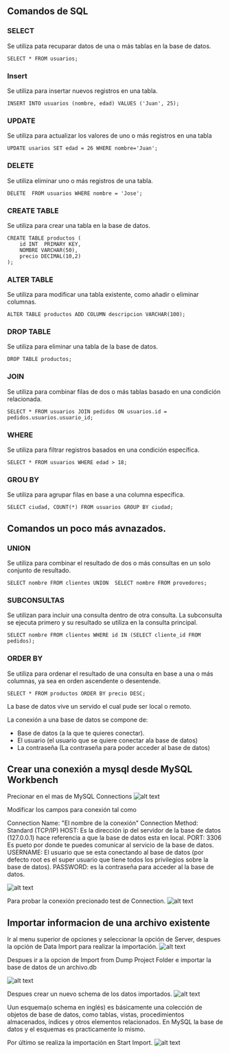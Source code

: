 ## Comandos de SQL

### SELECT 
Se utiliza pata recuparar datos de una o más tablas en la base de datos.
```
SELECT * FROM usuarios;
```

### Insert
Se utiliza para insertar nuevos registros en una tabla.
```
INSERT INTO usuarios (nombre, edad) VALUES ('Juan', 25);
```

### UPDATE
Se utiliza para actualizar los valores de uno o más registros en una tabla
```
UPDATE usarios SET edad = 26 WHERE nombre='Juan';
```

### DELETE
Se utiliza eliminar uno o más registros de una tabla.
```
DELETE  FROM usuarios WHERE nombre = 'Jose';
```

### CREATE TABLE
Se utiliza para crear una tabla en la base de datos.
```
CREATE TABLE productos (
    id INT  PRIMARY KEY,
    NOMBRE VARCHAR(50),
    precio DECIMAL(10,2)
);
```

### ALTER TABLE
Se utiliza para modificar una tabla existente, como añadir o eliminar columnas.

```
ALTER TABLE productos ADD COLUMN descripcion VARCHAR(100);
```

### DROP TABLE
Se utiliza para eliminar  una tabla de la base de datos.
```
DROP TABLE productos;
```

### JOIN
Se utiliza para combinar filas de dos o más tablas basado en una condición relacionada.
```
SELECT * FROM usuarios JOIN pedidos ON usuarios.id = pedidos.usuarios.usuario_id;
```

### WHERE
Se utiliza para filtrar registros basados en una condición específica.
```
SELECT * FROM usuarios WHERE edad > 18;
```

### GROU BY
Se utiliza para agrupar filas en base a una columna específica.

```
SELECT ciudad, COUNT(*) FROM usuarios GROUP BY ciudad;
```

## Comandos un poco más avnazados.

###  UNION
Se utiliza para combinar el resultado de dos o más consultas en un solo conjunto de resultado.
```
SELECT nombre FROM clientes UNION  SELECT nombre FROM provedores;
```

### SUBCONSULTAS
Se utilizan para incluir una consulta dentro de otra consulta. La subconsulta se ejecuta primero y su resultado se utiliza en la consulta principal.
```
SELECT nombre FROM clientes WHERE id IN (SELECT cliente_id FROM pedidos);
```

### ORDER BY
Se utiliza para ordenar el resultado de una consulta en base a una o más columnas, ya sea en orden ascendente o desentende.
```
SELECT * FROM productos ORDER BY precio DESC;
```

La base de datos vive un servido el cual pude ser local o remoto.

La conexión a una base de datos se compone de:
-   Base de datos (a la que te quieres conectar).
-   El usuario (el usuario que se quiere conectar ala base de datos)
-   La contraseña (La contraseña para poder acceder al base de datos)

## Crear una conexión a mysql desde MySQL Workbench


Precionar en el mas de MySQL Connections
![alt text](image.png)

Modificar los campos para conexión tal como

Connection Name: "El nombre de la conexión"
Connection Method: Standard (TCP/IP)
HOST: Es la dirección ip del servidor de la base de datos (127.0.0.1) hace referencia a que la base de datos esta en local.
PORT: 3306 Es pueto por donde te puedes comunicar al servicio de la base de datos.
USERNAME: El usuario que se esta conectando al  base de datos (por defecto root es el super usuario que tiene todos los privilegios sobre la base de datos).
PASSWORD: es la contraseña para acceder al la base de datos.

![alt text](image-1.png)

Para probar la conexión precionado test de Connection.
![alt text](image-2.png)

## Importar informacion de una archivo existente

Ir al menu superior de opciones y seleccionar la opción de Server, despues la opción de Data Import para realizar la importación.
![alt text](image-3.png)

Despues ir a la opcion de Import from Dump Project Folder e importar la base de datos de un archivo.db

![alt text](image-4.png)

Despues crear un nuevo schema de los datos importados.
![alt text](image-5.png)

Uun esquema(o schema en inglés) es básicamente una colección de objetos de base de datos, como tablas, vistas, procedimientos almacenados, índices y otros elementos relacionados. En MySQL la base de datos y el esquemas es practicamente lo mismo.

Por último se realiza la importación en Start Import.
![alt text](image-6.png)

